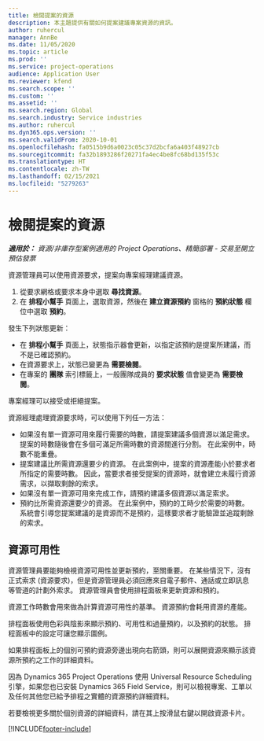 ```yaml
---
title: 檢閱提案的資源
description: 本主題提供有關如何提案建議專案資源的資訊。
author: ruhercul
manager: AnnBe
ms.date: 11/05/2020
ms.topic: article
ms.prod: ''
ms.service: project-operations
audience: Application User
ms.reviewer: kfend
ms.search.scope: ''
ms.custom: ''
ms.assetid: ''
ms.search.region: Global
ms.search.industry: Service industries
ms.author: ruhercul
ms.dyn365.ops.version: ''
ms.search.validFrom: 2020-10-01
ms.openlocfilehash: fa0515b9d6a0023c05c37d2bcfa6a403f48927cb
ms.sourcegitcommit: fa32b1893286f20271fa4ec4be8fc68bd135f53c
ms.translationtype: HT
ms.contentlocale: zh-TW
ms.lasthandoff: 02/15/2021
ms.locfileid: "5279263"
---
```

# <a name="review-proposed-resources"></a>檢閱提案的資源

_**適用於：** 資源/非庫存型案例適用的 Project Operations、精簡部署 - 交易至開立預估發票_

資源管理員可以使用資源要求，提案向專案經理建議資源。

1. 從要求網格或要求本身中選取 **尋找資源**。
2. 在 **排程小幫手** 頁面上，選取資源，然後在 **建立資源預約** 窗格的 **預約狀態** 欄位中選取 **預約**。

發生下列狀態更新：

- 在 **排程小幫手** 頁面上，狀態指示器會更新，以指定該預約是提案所建議，而不是已確認預約。
- 在資源要求上，狀態已變更為 **需要檢閱**。
- 在專案的 **團隊** 索引標籤上，一般團隊成員的 **要求狀態** 值會變更為 **需要檢閱**。

專案經理可以接受或拒絕提案。

資源經理處理資源要求時，可以使用下列任一方法：

- 如果沒有單一資源可用來履行需要的時數，請提案建議多個資源以滿足需求。 提案的時數隨後會在多個可滿足所需時數的資源間進行分割。 在此案例中，時數不能重疊。
- 提案建議比所需資源還要少的資源。 在此案例中，提案的資源產能小於要求者所指定的需要時數。 因此，當要求者接受提案的資源時，就會建立未履行資源需求，以擷取剩餘的索求。
- 如果沒有單一資源可用來完成工作，請預約建議多個資源以滿足索求。
- 預約比所需資源還要少的資源。 在此案例中，預約的工時少於需要的時數。 系統會引導您提案建議的是資源而不是預約，這樣要求者才能驗證並追蹤剩餘的索求。

## <a name="resource-availability"></a>資源可用性

資源管理員要能夠檢視資源可用性並更新預約，至關重要。 在某些情況下，沒有正式索求 (資源要求)，但是資源管理員必須回應來自電子郵件、通話或立即訊息等管道的計劃外索求。 資源管理員會使用排程面板來更新資源和預約。

資源工作時數會用來做為計算資源可用性的基準。 資源預約會耗用資源的產能。

排程面板使用色彩與陰影來顯示預約、可用性和過量預約，以及預約的狀態。 排程面板中的設定可讓您顯示圖例。

如果排程面板上的個別可預約資源旁邊出現向右箭頭，則可以展開資源來顯示該資源所預約之工作的詳細資料。

因為 Dynamics 365 Project Operations 使用 Universal Resource Scheduling 引擎，如果您也已安裝 Dynamics 365 Field Service，則可以檢視專案、工單以及任何其他您已給予排程之實體的資源預約詳細資料。

若要檢視更多關於個別資源的詳細資料，請在其上按滑鼠右鍵以開啟資源卡片。



[!INCLUDE[footer-include](../includes/footer-banner.md)]